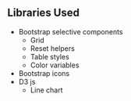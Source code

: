 ## Libraries Used
* Bootstrap selective components
  * Grid
  * Reset helpers
  * Table styles
  * Color variables
* Bootstrap icons
* D3 js
  * Line chart
